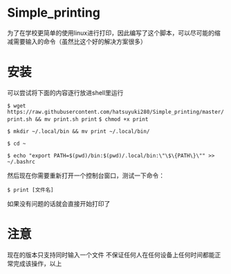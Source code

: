 # Simple_printing
为了在学校更简单的使用linux进行打印，因此编写了这个脚本，可以尽可能的缩减需要输入的命令（虽然比这个好的解决方案很多）

# 安装
可以尝试将下面的内容逐行放进shell里运行

```$ wget https://raw.githubusercontent.com/hatsuyuki280/Simple_printing/master/print.sh && mv print.sh print```
```$ chmod +x print```

```$ mkdir ~/.local/bin && mv print ~/.local/bin/```

```$ cd ~```

```$ echo "export PATH=$(pwd)/bin:$(pwd)/.local/bin:\"\$\{PATH\}\"" >> ~/.bashrc```


然后现在你需要重新打开一个控制台窗口，测试一下命令：

```$ print [文件名]```

如果没有问题的话就会直接开始打印了

# 注意
现在的版本只支持同时输入一个文件
不保证任何人在任何设备上任何时间都能正常完成该操作，以上
